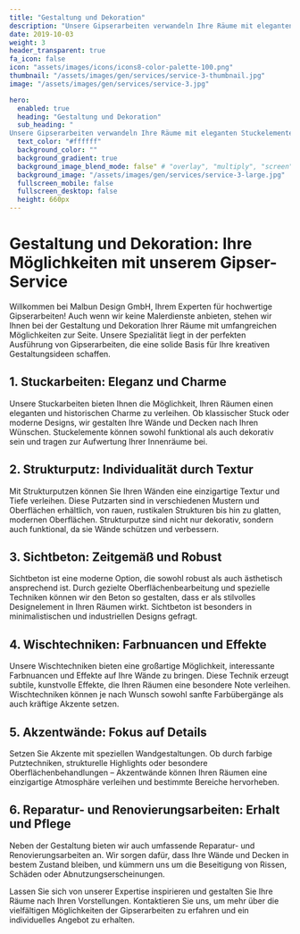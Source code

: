 ```yaml
---
title: "Gestaltung und Dekoration"
description: "Unsere Gipserarbeiten verwandeln Ihre Räume mit eleganten Stuckelementen, strukturierten Putzen und modernen Sichtbeton-Designs."
date: 2019-10-03
weight: 3
header_transparent: true
fa_icon: false
icon: "assets/images/icons/icons8-color-palette-100.png"
thumbnail: "/assets/images/gen/services/service-3-thumbnail.jpg"
image: "/assets/images/gen/services/service-3.jpg"

hero:
  enabled: true
  heading: "Gestaltung und Dekoration"
  sub_heading: "
Unsere Gipserarbeiten verwandeln Ihre Räume mit eleganten Stuckelementen, strukturierten Putzen und modernen Sichtbeton-Designs."
  text_color: "#ffffff"
  background_color: ""
  background_gradient: true
  background_image_blend_mode: false" # "overlay", "multiply", "screen"
  background_image: "/assets/images/gen/services/service-3-large.jpg"
  fullscreen_mobile: false
  fullscreen_desktop: false
  height: 660px
---
```


# Gestaltung und Dekoration: Ihre Möglichkeiten mit unserem Gipser-Service

Willkommen bei Malbun Design GmbH, Ihrem Experten für hochwertige Gipserarbeiten! Auch wenn wir keine Malerdienste anbieten, stehen wir Ihnen bei der Gestaltung und Dekoration Ihrer Räume mit umfangreichen Möglichkeiten zur Seite. Unsere Spezialität liegt in der perfekten Ausführung von Gipserarbeiten, die eine solide Basis für Ihre kreativen Gestaltungsideen schaffen.

## 1. Stuckarbeiten: Eleganz und Charme

Unsere Stuckarbeiten bieten Ihnen die Möglichkeit, Ihren Räumen einen eleganten und historischen Charme zu verleihen. Ob klassischer Stuck oder moderne Designs, wir gestalten Ihre Wände und Decken nach Ihren Wünschen. Stuckelemente können sowohl funktional als auch dekorativ sein und tragen zur Aufwertung Ihrer Innenräume bei.

## 2. Strukturputz: Individualität durch Textur

Mit Strukturputzen können Sie Ihren Wänden eine einzigartige Textur und Tiefe verleihen. Diese Putzarten sind in verschiedenen Mustern und Oberflächen erhältlich, von rauen, rustikalen Strukturen bis hin zu glatten, modernen Oberflächen. Strukturputze sind nicht nur dekorativ, sondern auch funktional, da sie Wände schützen und verbessern.

## 3. Sichtbeton: Zeitgemäß und Robust

Sichtbeton ist eine moderne Option, die sowohl robust als auch ästhetisch ansprechend ist. Durch gezielte Oberflächenbearbeitung und spezielle Techniken können wir den Beton so gestalten, dass er als stilvolles Designelement in Ihren Räumen wirkt. Sichtbeton ist besonders in minimalistischen und industriellen Designs gefragt.

## 4. Wischtechniken: Farbnuancen und Effekte

Unsere Wischtechniken bieten eine großartige Möglichkeit, interessante Farbnuancen und Effekte auf Ihre Wände zu bringen. Diese Technik erzeugt subtile, kunstvolle Effekte, die Ihren Räumen eine besondere Note verleihen. Wischtechniken können je nach Wunsch sowohl sanfte Farbübergänge als auch kräftige Akzente setzen.

## 5. Akzentwände: Fokus auf Details

Setzen Sie Akzente mit speziellen Wandgestaltungen. Ob durch farbige Putztechniken, strukturelle Highlights oder besondere Oberflächenbehandlungen – Akzentwände können Ihren Räumen eine einzigartige Atmosphäre verleihen und bestimmte Bereiche hervorheben.

## 6. Reparatur- und Renovierungsarbeiten: Erhalt und Pflege

Neben der Gestaltung bieten wir auch umfassende Reparatur- und Renovierungsarbeiten an. Wir sorgen dafür, dass Ihre Wände und Decken in bestem Zustand bleiben, und kümmern uns um die Beseitigung von Rissen, Schäden oder Abnutzungserscheinungen.

Lassen Sie sich von unserer Expertise inspirieren und gestalten Sie Ihre Räume nach Ihren Vorstellungen. Kontaktieren Sie uns, um mehr über die vielfältigen Möglichkeiten der Gipserarbeiten zu erfahren und ein individuelles Angebot zu erhalten.

